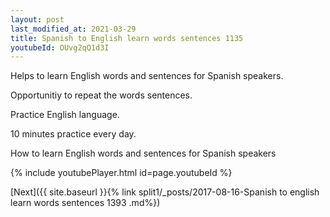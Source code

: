 ```yaml
---
layout: post
last_modified_at: 2021-03-29
title: Spanish to English learn words sentences 1135 
youtubeId: OUvg2qQ1d3I
---
```

 
 
Helps to learn English words and sentences for Spanish speakers.

Opportunitiy to repeat the words sentences. 

Practice English language. 
 
10 minutes practice every day. 
 
How to learn English words and sentences for Spanish speakers 
 
{% include youtubePlayer.html id=page.youtubeId %}
 
 
[Next]({{ site.baseurl }}{% link  split1/_posts/2017-08-16-Spanish to english learn words sentences 1393 .md%})
 
